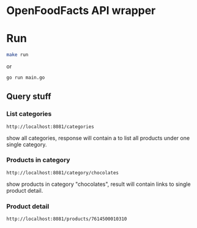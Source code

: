 # OpenFoodFacts API wrapper

# Run
``` bash
make run
```

or
``` bash
go run main.go
```


## Query stuff


### List categories
```
http://localhost:8081/categories
```
show all categories, response will contain a to list all products under one single category.

### Products in category
```
http://localhost:8081/category/chocolates
```
show products in category "chocolates", result will contain links to single product detail.

### Product detail
```
http://localhost:8081/products/7614500010310
```
